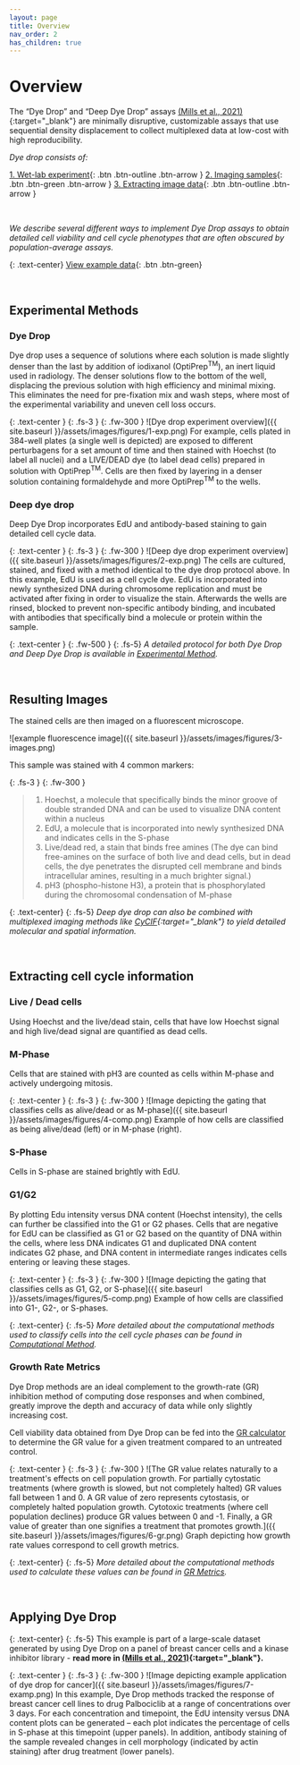 ```yaml
---
layout: page
title: Overview
nav_order: 2
has_children: true
---
```


# Overview

The “Dye Drop” and “Deep Dye Drop” assays [(Mills et al., 2021)](https://doi.org/10.1101/2021.08.27.457854){:target="_blank"} are minimally disruptive, customizable assays that use sequential density displacement to collect multiplexed data at low-cost with high reproducibility.

*Dye drop consists of:*  

[1. Wet-lab experiment](/protocol.html){: .btn .btn-outline .btn-arrow } [2. Imaging samples](./#resulting-images){: .btn .btn-green .btn-arrow } [3. Extracting image data](./#extracting-cell-cycle-information){: .btn .btn-outline .btn-arrow }

<br>

*We describe several different ways to implement Dye Drop assays to obtain detailed cell viability and cell cycle phenotypes that are often obscured by population-average assays.*

{: .text-center}
[View example data](./#applying-dye-drop){: .btn .btn-green}  

<br>

## Experimental Methods
### Dye Drop
Dye drop uses a sequence of solutions where each solution is made slightly denser than the last by addition of iodixanol (OptiPrep<sup>TM</sup>), an inert liquid used in radiology. The denser solutions flow to the bottom of the well, displacing the previous solution with high efficiency and minimal mixing. This eliminates the need for pre-fixation mix and wash steps, where most of the experimental variability and uneven cell loss occurs.

{: .text-center }
{: .fs-3 }
{: .fw-300 }
![Dye drop experiment overview]({{ site.baseurl }}/assets/images/figures/1-exp.png)
For example, cells plated in 384-well plates (a single well is depicted) are exposed to different perturbagens for a set amount of time and then stained with Hoechst (to label all nuclei) and a LIVE/DEAD dye (to label dead cells) prepared in solution with OptiPrep<sup>TM</sup>. Cells are then fixed by layering in a denser solution containing formaldehyde and more OptiPrep<sup>TM</sup> to the wells. 

### Deep dye drop

Deep Dye Drop incorporates EdU and antibody-based staining to gain detailed cell cycle data.

{: .text-center }
{: .fs-3 }
{: .fw-300 }
![Deep dye drop experiment overview]({{ site.baseurl }}/assets/images/figures/2-exp.png)
The cells are cultured, stained, and fixed with a method identical to the dye drop protocol above. In this example, EdU is used as a cell cycle dye. EdU is incorporated into newly synthesized DNA during chromosome replication and must be activated after fixing in order to visualize the stain. Afterwards the wells are rinsed, blocked to prevent non-specific antibody binding, and incubated with antibodies that specifically bind a molecule or protein within the sample.

{: .text-center }
{: .fw-500 }
{: .fs-5}
*A detailed protocol for both Dye Drop and Deep Dye Drop is available in [Experimental Method]({{site.baseurl}}/protocol.html).*

<br>

## Resulting Images

The stained cells are then imaged on a fluorescent microscope. 


![example fluorescence image]({{ site.baseurl }}/assets/images/figures/3-images.png)

This sample was stained with 4 common markers:

{: .fs-3 }
{: .fw-300 }
>1. Hoechst, a molecule that specifically binds the minor groove of double stranded DNA and can be used to visualize DNA content within a nucleus
>2. EdU, a molecule that is incorporated into newly synthesized DNA and indicates cells in the S-phase
>3. Live/dead red, a stain that binds free amines (The dye can bind free-amines on the surface of both live and dead cells, but in dead cells, the dye penetrates the disrupted cell membrane and binds intracellular amines, resulting in a much brighter signal.)
>4. pH3 (phospho-histone H3), a protein that is phosphorylated during the chromosomal condensation of M-phase

{: .text-center}
{: .fs-5}
*Deep dye drop can also be combined with multiplexed imaging methods like [CyCIF](https://www.cycif.org/){:target="_blank"} to yield detailed molecular and spatial information.*

<br>

## Extracting cell cycle information

### Live / Dead cells  
Using Hoechst and the live/dead stain, cells that have low Hoechst signal and high live/dead signal are quantified as dead cells.

### M-Phase
Cells that are stained with pH3 are counted as cells within M-phase and actively undergoing mitosis.

{: .text-center }
{: .fs-3 }
{: .fw-300 }
![Image depicting the gating that classifies cells as alive/dead or as M-phase]({{ site.baseurl }}/assets/images/figures/4-comp.png)
Example of how cells are classified as being alive/dead (left) or in M-phase (right).


### S-Phase
Cells in S-phase are stained brightly with EdU.

### G1/G2
By plotting Edu intensity versus DNA content (Hoechst intensity), the cells can further be classified into the G1 or G2 phases. Cells that are negative for EdU can be classified as G1 or G2 based on the quantity of DNA within the cells, where less DNA indicates G1 and duplicated DNA content indicates G2 phase, and DNA content in intermediate ranges indicates cells entering or leaving these stages.

{: .text-center }
{: .fs-3 }
{: .fw-300 }
![Image depicting the gating that classifies cells as G1, G2, or S-phase]({{ site.baseurl }}/assets/images/figures/5-comp.png)
Example of how cells are classified into G1-, G2-, or S-phases.

{: .text-center}
{: .fs-5}
*More detailed about the computational methods used to classify cells into the cell cycle phases can be found in [Computational Method]({{site.baseurl}}/overview/dye-drop/ddd-comp.html).*

### Growth Rate Metrics

Dye Drop methods are an ideal complement to the growth-rate (GR) inhibition method of computing dose responses and when combined, greatly improve the depth and accuracy of data while only slightly increasing cost. 

Cell viability data obtained from Dye Drop can be fed into the [GR calculator](http://www.grcalculator.org/) to determine the GR value for a given treatment compared to an untreated control. 

{: .text-center }
{: .fs-3 }
{: .fw-300 }
![The GR value relates naturally to a treatment's effects on cell population growth. For partially cytostatic treatments (where growth is slowed, but not completely halted) GR values fall between 1 and 0. A GR value of zero represents cytostasis, or completely halted population growth. Cytotoxic treatments (where cell population declines) produce GR values between 0 and -1. Finally, a GR value of greater than one signifies a treatment that promotes growth.]({{ site.baseurl }}/assets/images/figures/6-gr.png)
Graph depicting how growth rate values correspond to cell growth metrics.

{: .text-center}
{: .fs-5}
*More detailed about the computational methods used to calculate these values can be found in [GR Metrics]({{site.baseurl}}/overview/gr_metrics/).*

<br>

## Applying Dye Drop

{: .text-center}
{: .fs-5}
This example is part of a large-scale dataset generated by using Dye Drop on a panel of breast cancer cells and a kinase inhibitor library - **read more in [(Mills et al., 2021)](https://doi.org/10.1101/2021.08.27.457854){:target="_blank"}.**

{: .text-center }
{: .fs-3 }
{: .fw-300 }
![Image depicting example application of dye drop for cancer]({{ site.baseurl }}/assets/images/figures/7-examp.png)
In this example, Dye Drop methods tracked the response of breast cancer cell lines to drug Palbociclib at a range of concentrations over 3 days. For each concentration and timepoint, the EdU intensity versus DNA content plots can be generated – each plot indicates the percentage of cells in S-phase at this timepoint (upper panels). In addition, antibody staining of the sample revealed changes in cell morphology (indicated by actin staining) after drug treatment (lower panels).

<br>




